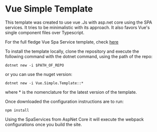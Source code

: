 # Vue Simple Template

This template was created to use vue .Js with asp.net core using the SPA services. It tries to be minimalistic with its approach. It also favors Vue's single component files over Typescript. 

For the full fledge Vue Spa Service template, check [here](https://github.com/aspnet/JavaScriptServices/tree/release/2.0.0/templates/VueSpa)

To install the template locally, clone the repository and execute the following command with the dotnet command, using the path of the repo:

`dotnet new -i $PATH_OF_REPO`

or you can use the nuget version:

`dotnet new -i Vue.Simple.Template::*`

where * is the nomenclature for the latest version of the template. 

Once downloaded the configuration instructions are to run:

`npm install`

Using the SpaServices from AspNet Core it will execute the webpack configurations once you build the site.
